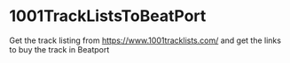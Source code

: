 # 1001TrackListsToBeatPort
Get the track listing from https://www.1001tracklists.com/ and get the links to buy the track in Beatport
